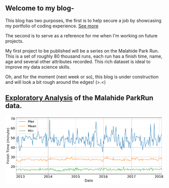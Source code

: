 
## Welcome to my blog-
This blog has two purposes, the first is to help secure a job by showcasing my portfolio of coding experience. [See more](https://github.com/caffreit)

The second is to serve as a reference for me when I'm working on future projects.

My first project to be published will be a series on the Malahide Park Run. This is a set of roughly 80 thousand runs, each run has a finish time, name, age and several other attributes recorded. This rich dataset is ideal to improve my data science skills.

Oh, and for the moment (next week or so), this blog is under construction and will look a bit rough around the edges! (>.<)

## [Exploratory Analysis](https://caffreit.github.io/ParkRunPart1/) of the Malahide ParkRun data.

![png](output_17_1.png)

